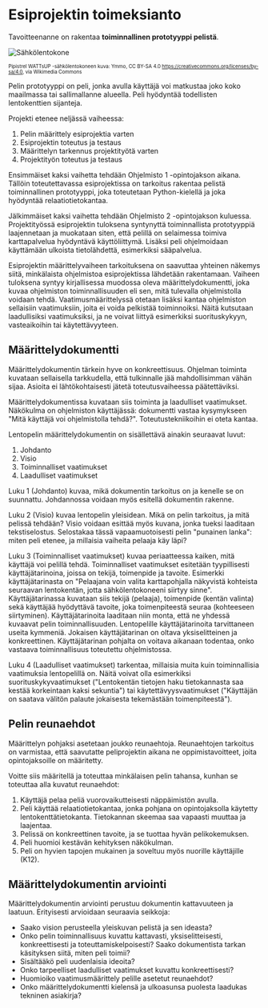 # Esiprojektin toimeksianto

Tavoitteenanne on rakentaa **toiminnallinen prototyyppi pelistä**.

![Sähkölentokone](img/Pipistrel_WATTsUP_airplane.jpg)

<sub><sup>Pipistrel WATTsUP -sähkölentokoneen kuva: Ymmo, CC BY-SA 4.0 <https://creativecommons.org/licenses/by-sa/4.0>, via Wikimedia Commons</sup></sub>


Pelin prototyyppi on peli, jonka
avulla käyttäjä voi matkustaa joko koko maailmassa tai sallimallanne alueella. Peli hyödyntää
todellisten lentokenttien sijanteja.



Projekti etenee neljässä vaiheessa:

1. Pelin määrittely esiprojektia varten
2. Esiprojektin toteutus ja testaus
3. Määrittelyn tarkennus projektityötä varten
4. Projektityön toteutus ja testaus

Ensimmäiset kaksi vaihetta tehdään Ohjelmisto 1 -opintojakson aikana. Tällöin toteutettavassa esiprojektissa on tarkoitus rakentaa pelistä toiminnallinen prototyyppi, joka toteutetaan Python-kielellä ja joka hyödyntää relaatiotietokantaa.

Jälkimmäiset kaksi vaihetta tehdään Ohjelmisto 2 -opintojakson kuluessa. Projektityössä esiprojektin tuloksena syntynyttä toiminnallista prototyyppiä laajennetaan ja muokataan siten, että pelillä on selaimessa toimiva karttapalvelua hyödyntävä käyttöliittymä. Lisäksi peli ohjelmoidaan käyttämään ulkoista tietolähdettä, esimerkiksi sääpalvelua.

Esiprojektin määrittelyvaiheen tarkoituksena on saavuttaa yhteinen näkemys siitä, minkälaista ohjelmistoa esiprojektissa lähdetään rakentamaan. Vaiheen tuloksena syntyy kirjallisessa muodossa oleva määrittelydokumentti, joka kuvaa ohjelmiston toiminnallisuuden eli sen,
mitä tulevalla ohjelmistolla voidaan tehdä. Vaatimusmäärittelyssä otetaan lisäksi kantaa ohjelmiston sellaisiin
vaatimuksiin, joita ei voida pelkistää toiminnoiksi. Näitä kutsutaan laadullisiksi vaatimuksiksi, ja ne voivat liittyä esimerkiksi
suorituskykyyn, vasteaikoihin tai käytettävyyteen.


## Määrittelydokumentti

Määrittelydokumentin tärkein hyve on konkreettisuus. Ohjelman toiminta kuvataan sellaisella tarkkudella, että tulkinnalle
jää mahdollisimman vähän sijaa. Asioita ei lähtökohtaisesti jätetä toteutusvaiheessa päätettäviksi.

Määrittelydokumentissa kuvataan siis toiminta ja laadulliset vaatimukset. Näkökulma on ohjelmiston käyttäjässä: dokumentti
vastaa kysymykseen "Mitä käyttäjä voi ohjelmistolla tehdä?". Toteutustekniikoihin ei oteta kantaa.

Lentopelin määrittelydokumentin on sisällettävä ainakin seuraavat luvut:
1. Johdanto
2. Visio
3. Toiminnalliset vaatimukset
4. Laadulliset vaatimukset

Luku 1 (Johdanto) kuvaa, mikä dokumentin tarkoitus on ja kenelle se on suunnattu. Johdannossa voidaan myös esitellä dokumentin rakenne.

Luku 2 (Visio) kuvaa lentopelin yleisidean. Mikä on pelin tarkoitus, ja mitä pelissä tehdään? Visio voidaan esittää
myös kuvana, jonka tueksi laaditaan tekstiselostus. Selostakaa tässä vapaamuotoisesti pelin "punainen lanka": miten peli
etenee, ja millaisia vaiheita pelaaja käy läpi?

Luku 3 (Toiminnalliset vaatimukset) kuvaa periaatteessa kaiken, mitä käyttäjä voi pelillä tehdä. Toiminnalliset vaatimukset esitetään tyypillisesti käyttäjätarinoina, joissa on tekijä, toimenpide ja tavoite. Esimerkki käyttäjätarinasta on "Pelaajana
voin valita karttapohjalla näkyvistä kohteista seuraavan lentokentän, jotta sähkölentokoneeni siirtyy sinne". Käyttäjätarinassa kuvataan siis tekijä (pelaaja), toimenpide (kentän valinta) sekä käyttäjää hyödyttävä tavoite,
joka toimenpiteestä seuraa (kohteeseen siirtyminen). Käyttäjätarinoita laaditaan niin monta, että ne yhdessä kuvaavat pelin toiminnallisuuden. Lentopelille käyttäjätarinoita tarvittaneen useita kymmeniä. Jokaisen käyttäjätarinan on oltava yksiselitteinen ja konkreettinen. Käyttäjätarinan pohjalta on voitava aikanaan todentaa, onko vastaava toiminnallisuus toteutettu ohjelmistossa.
 
Luku 4 (Laadulliset vaatimukset) tarkentaa, millaisia muita kuin toiminnallisia vaatimuksia lentopelillä on. Näitä voivat olla esimerkiksi suorituskykyvaatimukset ("Lentokentän tietojen haku tietokannasta saa kestää korkeintaan kaksi sekuntia") tai
käytettävyysvaatimukset ("Käyttäjän on saatava välitön palaute jokaisesta tekemästään toimenpiteestä").

## Pelin reunaehdot

Määrittelyn pohjaksi asetetaan joukko reunaehtoja. Reunaehtojen tarkoitus on varmistaa, että saavutatte peliprojektin aikana ne oppimistavoitteet, joita opintojaksoille on määritetty.

Voitte siis määritellä ja toteuttaa minkälaisen pelin tahansa, kunhan se toteuttaa alla kuvatut reunaehdot:

1. Käyttäjä pelaa peliä vuorovaikutteisesti näppäimistön avulla.
2. Peli käyttää relaatiotietokantaa, jonka pohjana on opintojaksolla käytetty lentokenttätietokanta. Tietokannan skeemaa saa vapaasti muuttaa ja laajentaa.
3. Pelissä on konkreettinen tavoite, ja se tuottaa hyvän pelikokemuksen.
4. Peli huomioi kestävän kehityksen näkökulman.
5. Peli on hyvien tapojen mukainen ja soveltuu myös nuorille käyttäjille (K12).

## Määrittelydokumentin arviointi

Määrittelydokumentin arviointi perustuu dokumentin kattavuuteen ja laatuun. Erityisesti arvioidaan seuraavia seikkoja:
- Saako vision perusteella yleiskuvan pelistä ja sen ideasta?
- Onko pelin toiminnallisuus kuvattu kattavasti, yksiselitteisesti, konkreettisesti ja toteuttamiskelpoisesti? Saako dokumentista tarkan käsityksen siitä, miten peli toimii?
- Sisältääkö peli uudenlaisia ideoita?
- Onko tarpeelliset laadulliset vaatimukset kuvattu konkreettisesti?
- Huomioiko vaatimusmäärittely pelille asetetut reunaehdot?
- Onko määrittelydokumentti kielensä ja ulkoasunsa puolesta laadukas tekninen asiakirja?

